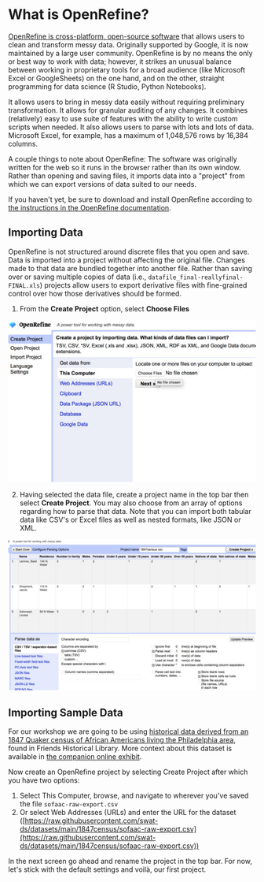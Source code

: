 
# What is OpenRefine?

[OpenRefine is cross-platform, open-source software](http://openrefine.org/) that allows users to clean and transform messy data. Originally supported by Google, it is now maintained by a large user community. OpenRefine is by no means the only or best way to work with data; however, it strikes an unusual balance between working in proprietary tools for a broad audience (like Microsoft Excel or GoogleSheets) on the one hand, and on the other, straight programming for data science (R Studio, Python Notebooks).

It allows users to bring in messy data easily without requiring preliminary transformation. It allows for granular auditing of any changes. It combines (relatively) easy to use suite of features with the ability to write custom scripts when needed. It also allows users to parse with lots and lots of data. Microsoft Excel, for example, has a maximum of 1,048,576 rows by 16,384 columns.

A couple things to note about OpenRefine: The software was originally written for the web so it runs in the browser rather than its own window. Rather than opening and saving files, it imports data into a "project" from which we can export versions of data suited to our needs.

If you haven't yet, be sure to download and install OpenRefine according to [the instructions in the OpenRefine documentation](https://openrefine.org/docs/manual/installing).

## Importing Data

OpenRefine is not structured around discrete files that you open and save. Data is imported into a project without affecting the original file. Changes made to that data are bundled together into another file. Rather than saving over or saving multiple copies of data (i.e., `datafile_final-reallyfinal-FINAL.xls`) projects allow users to export derivative files with fine-grained control over how those derivatives should be formed.

1) From the **Create Project** option, select **Choose Files**

![openrefine: create a project screenshot](openrefine-import-1.jpg)

2) Having selected the data file, create a project name in the top bar then select **Create Project**. You may also choose from an array of options regarding how to parse that data. Note that you can import both tabular data like CSV's or Excel files as well as nested formats, like JSON or XML.

![openrefine: create a project options screenshot](openrefine-import-2.jpg)

## Importing Sample Data

For our workshop we are going to be using [historical data derived from an 1847 Quaker census of African Americans living the Philadelphia area](https://raw.githubusercontent.com/swat-ds/datasets/main/1847census/sofaac-raw-export.csv), found in Friends Historical Library. More context about this dataset is available in [the companion online exhibit](https://ds-pages.swarthmore.edu/paac/).

Now create an OpenRefine project by selecting Create Project after which you have two options:

1) Select This Computer, browse, and navigate to wherever you've saved the file `sofaac-raw-export.csv`
2) Or select Web Addresses (URLs) and enter the URL for the dataset ([https://raw.githubusercontent.com/swat-ds/datasets/main/1847census/sofaac-raw-export.csv](https://raw.githubusercontent.com/swat-ds/datasets/main/1847census/sofaac-raw-export.csv))

In the next screen go ahead and rename the project in the top bar. For now, let's stick with the default settings and voilà, our first project.
